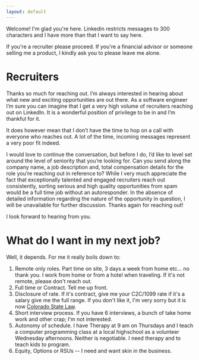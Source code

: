 ```yaml
---
layout: default
---
```


Welcome! I'm glad you're here. Linkedin restricts messages to 300 characters and I have more than that I want to say here. 

If you're a recruiter please proceed. If you're a financial advisor or someone selling me a product, I kindly ask you to please leave me alone. 

# Recruiters 

Thanks so much for reaching out. I’m always interested in hearing about what new and exciting opportunities are out there. As a software engineer I’m sure you can imagine that I get a very high volume of recruiters reaching out on LinkedIn. It is a wonderful position of privilege to be in and I’m thankful for it.

It does however mean that I don’t have the time to hop on a call with everyone who reaches out. A lot of the time, incoming messages represent a very poor fit indeed.

I would love to continue the conversation, but before I do, I’d like to level set around the level of seniority that you’re looking for. 
Can you send along the company name, a job description and, total compensation details for the role you’re reaching out in reference to? 
While I very much appreciate the fact that exceptionally talented and engaged recruiters reach out consistently, sorting serious and high quality opportunities from spam would be a full time job without an autoresponder.
In the absence of detailed information regarding the nature of the opportunity in question, I will be unavailable for further discussion.
Thanks again for reaching out!
 
I look forward to hearing from you.

# What do I want in my next job? 

Well, it depends. For me it really boils down to: 

1. Remote only roles. Part time on site, 3 days a week from home etc... no thank you. I work from home or from a hotel when traveling. If it's not remote, please don't reach out. 
2. Full time or Contract. Tell me up front. 
3. Disclosure of rate. If it's contract, give me your C2C/1099 rate if it's a salary give me the full range. If you don't like it, I'm very sorry but it is now <a href="https://www.laboremploymentlawblog.com/2020/12/articles/bonus-compensation/colorado-new-equal-pay-act/" target="_blank">Colorado State Law</a>. 
4. Short interview process. If you have 6 interviews, a bunch of take home work and other crap; I'm not interested. 
5. Autonomy of schedule. I have Therapy at 9 am on Thursdays and I teach a computer programming class at a local highschool as a volunteer Wednesday afternoons. Neither is negotiable. I need therapy and to teach kids to program. 
6. Equity, Options or RSUs -- I need and want skin in the business. 
 
